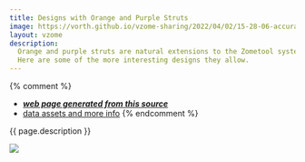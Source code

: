 ```yaml
---
title: Designs with Orange and Purple Struts
image: https://vorth.github.io/vzome-sharing/2022/04/02/15-28-06-accuratePerspective24cell/accuratePerspective24cell.png
layout: vzome
description:
  Orange and purple struts are natural extensions to the Zometool system.
  Here are some of the more interesting designs they allow.
---
```


{% comment %}
 - [***web page generated from this source***](https://vorth.github.io/vzome-sharing/2022/04/02/accuratePerspective24cell-15-28-06.html)
 - [data assets and more info](https://github.com/vorth/vzome-sharing/tree/main/2022/04/02/15-28-06-accuratePerspective24cell/)
{% endcomment %}

{{ page.description }}

<vzome-viewer style="width: 100%; height: 65vh;"
       src="https://vorth.github.io/vzome-sharing/2022/04/02/15-28-06-accuratePerspective24cell/accuratePerspective24cell.vZome" >
  <img src="https://vorth.github.io/vzome-sharing/2022/04/02/15-28-06-accuratePerspective24cell/accuratePerspective24cell.png" />
</vzome-viewer>
